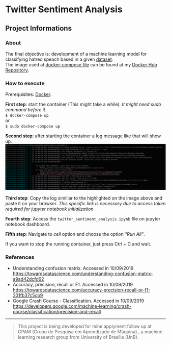 # Twitter Sentiment Analysis

## Project Informations

### About

The final objective is: development of a machine learning model for classifying hatred speach based in a given [dataset](https://www.kaggle.com/arkhoshghalb/twitter-sentiment-analysis-hatred-speech#train.csv).  
The image used at [docker-compose file](docker-compose.yml) can be found at my [Docker Hub Repository](https://hub.docker.com/r/lucasdutraf/twitter-sentiment-analysis).

### How to execute

Prerequisites: [Docker](https://docs.docker.com/).

**First step**: start the container (This might take a while). _It might need sudo command before it_.  
`$ docker-compose up`  
or  
`$ sudo docker-compose up`

**Second step**: after starting the container a log message like that will show up.  
![Logs](logExample.png)

**Third step**: Copy the log similiar to the highlighted on the image above and paste it on your browser. _This specific link is necessary due to access token required for jupyter notebook initialization_

**Fourth step**: Access the `twitter_sentiment_analysis.ipynb` file on jupyter notebook dashboard.

**Fifth step**: Navigate to _cell_ option and choose the option _"Run All"_.

If you want to stop the running container, just press Ctrl + C and wait.

### References

- Understanding confusion matrix. Accessed in 10/09/2019 <https://towardsdatascience.com/understanding-confusion-matrix-a9ad42dcfd62>
- Accuracy, precision, recall or F1. Accessed in 10/09/2019 <https://towardsdatascience.com/accuracy-precision-recall-or-f1-331fb37c5cb9>
- Google Crash Course - Classification. Accessed in 10/09/2019 <https://developers.google.com/machine-learning/crash-course/classification/precision-and-recall>

---

> This project is being developed for mine applyment follow up at GPAM (Grupo de Pesquisa em Aprendizado de Máquina) , a machine learning research group from University of Brasília (UnB).
